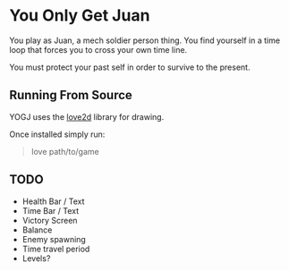 You Only Get Juan
===========
You play as Juan, a mech soldier person thing. You find yourself in a time loop that forces you to cross your own time line.

You must protect your past self in order to survive to the present.

## Running From Source
YOGJ uses the [love2d](http://love2d.org/) library for drawing.

Once installed simply run:
> love path/to/game

## TODO
* Health Bar / Text
* Time Bar / Text
* Victory Screen
* Balance
 * Enemy spawning
 * Time travel period
* Levels?
